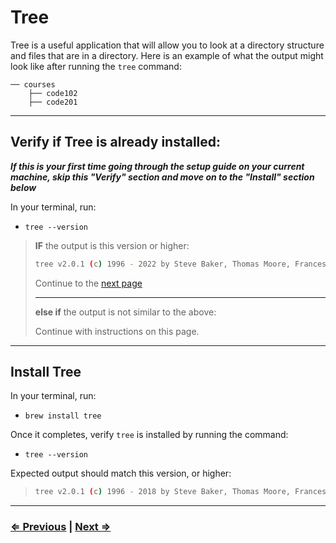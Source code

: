 # Tree

Tree is a useful application that will allow you to look at a directory structure and files that are in a directory. Here is an example of what the output might look like after running the `tree` command:

```text
── courses
    ├── code102
    ├── code201
```

---

## Verify if Tree is already installed:

**_If this is your first time going through the setup guide on your current machine, skip this "Verify" section and move on to the "Install" section below_**

In your terminal, run:

- `tree --version`

> **IF** the output is this version or higher:
>
> ```bash
> tree v2.0.1 (c) 1996 - 2022 by Steve Baker, Thomas Moore, Francesc Rocher, Florian Sesser, Kyosuke Tokoro
> ```
>
> Continue to the [next page](./6-ohmyzsh.md)
>
> ---
> **else if** the output is not similar to the above:
>
> Continue with instructions on this page.

---

## Install Tree

In your terminal, run:

- `brew install tree`

Once it completes, verify `tree` is installed by running the command:

- `tree --version`

Expected output should match this version, or higher:

>```bash
> tree v2.0.1 (c) 1996 - 2018 by Steve Baker, Thomas Moore, Francesc Rocher, Florian Sesser, Kyosuke Tokoro
>```

---

### [⇐ Previous](./4-git.md) | [Next ⇒](./6-ohmyzsh.md)
